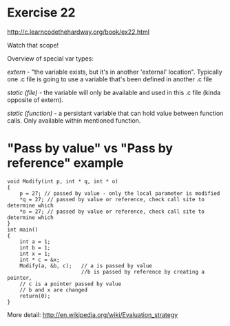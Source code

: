 Exercise 22
==========
<http://c.learncodethehardway.org/book/ex22.html>

Watch that scope!

Overview of special var types:

*extern* - "the variable exists, but it's 
in another 'external' location". Typically  one .c file is
going to use a variable that's been defined in another .c file

*static (file)* - the variable will only be available and used in this .c file 
(kinda opposite of extern).

*static (function)* - a persistant variable that can hold value between function calls.
Only available within mentioned function.


"Pass by value" vs "Pass by reference" example
======================================

    void Modify(int p, int * q, int * o)
    {
        p = 27; // passed by value - only the local parameter is modified
        *q = 27; // passed by value or reference, check call site to determine which
        *o = 27; // passed by value or reference, check call site to determine which
    }
    int main()
    {
        int a = 1;
        int b = 1;
        int x = 1;
        int * c = &x;
        Modify(a, &b, c);   // a is passed by value
                            //b is passed by reference by creating a pointer,
        // c is a pointer passed by value
        // b and x are changed
        return(0);
    }

More detail: <http://en.wikipedia.org/wiki/Evaluation_strategy>
